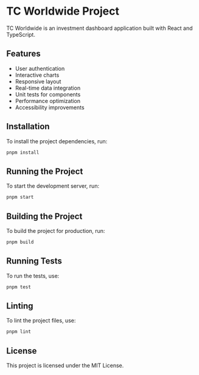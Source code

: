 # TC Worldwide Project

TC Worldwide is an investment dashboard application built with React and TypeScript.

## Features

- User authentication
- Interactive charts
- Responsive layout
- Real-time data integration
- Unit tests for components
- Performance optimization
- Accessibility improvements

## Installation

To install the project dependencies, run:

```bash
pnpm install
```

## Running the Project

To start the development server, run:

```bash
pnpm start
```

## Building the Project

To build the project for production, run:

```bash
pnpm build
```

## Running Tests

To run the tests, use:

```bash
pnpm test
```

## Linting

To lint the project files, use:

```bash
pnpm lint
```

## License

This project is licensed under the MIT License.
